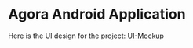# Agora Android Application

Here is the UI design for the project:
[UI-Mockup](https://www.figma.com/file/tvw05NL2OaB8sy5RLSc7ya/Agora-android-template?node-id=0%3A1)